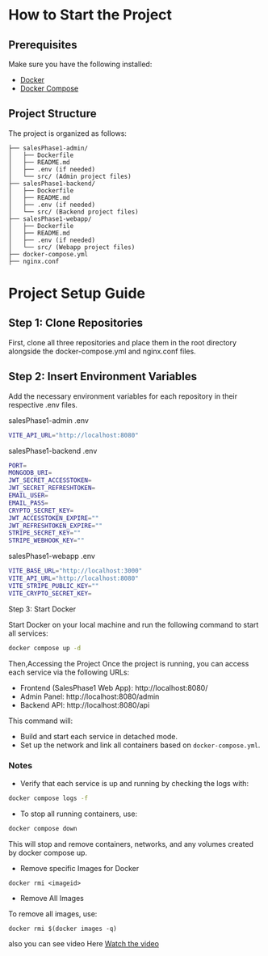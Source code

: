 # How to Start the Project 

## Prerequisites

Make sure you have the following installed:
- [Docker](https://docs.docker.com/get-docker/)
- [Docker Compose](https://docs.docker.com/compose/install/)

## Project Structure
The project is organized as follows:

```
├── salesPhase1-admin/
│   ├── Dockerfile
│   ├── README.md
│   ├── .env (if needed)
│   └── src/ (Admin project files)
├── salesPhase1-backend/
│   ├── Dockerfile
│   ├── README.md
│   ├── .env (if needed)
│   └── src/ (Backend project files)
├── salesPhase1-webapp/
│   ├── Dockerfile
│   ├── README.md
│   ├── .env (if needed)
│   └── src/ (Webapp project files)
├── docker-compose.yml
├── nginx.conf
```

# Project Setup Guide

## Step 1: Clone Repositories
First, clone all three repositories and place them in the root directory alongside the docker-compose.yml and nginx.conf files.

## Step 2: Insert Environment Variables
Add the necessary environment variables for each repository in their respective .env files.

salesPhase1-admin .env

```bash
VITE_API_URL="http://localhost:8080"
```

salesPhase1-backend .env

```bash
PORT=
MONGODB_URI=
JWT_SECRET_ACCESSTOKEN=
JWT_SECRET_REFRESHTOKEN=
EMAIL_USER=
EMAIL_PASS=
CRYPTO_SECRET_KEY=
JWT_ACCESSTOKEN_EXPIRE=""
JWT_REFRESHTOKEN_EXPIRE=""
STRIPE_SECRET_KEY=""
STRIPE_WEBHOOK_KEY=""
```
salesPhase1-webapp .env

```bash
VITE_BASE_URL="http://localhost:3000"
VITE_API_URL="http://localhost:8080"
VITE_STRIPE_PUBLIC_KEY=""
VITE_CRYPTO_SECRET_KEY=

```
Step 3: Start Docker

Start Docker on your local machine and run the following command to start all services:
```bash
docker compose up -d
```

Then,Accessing the Project
Once the project is running, you can access each service via the following URLs:

- Frontend (SalesPhase1 Web App): http://localhost:8080/
- Admin Panel: http://localhost:8080/admin
- Backend API: http://localhost:8080/api



This command will:

- Build and start each service in detached mode.
- Set up the network and link all containers based on `docker-compose.yml`.

### Notes
- Verify that each service is up and running by checking the logs with:

```bash
docker compose logs -f
```

- To stop all running containers, use:

```bash
docker compose down 
```
This will stop and remove containers, networks, and any volumes created by docker compose up.

- Remove specific Images for Docker

```
docker rmi <imageid>
```

- Remove All Images

To remove all images, use:
```
docker rmi $(docker images -q)
```

also you can see video Here
[Watch the video](https://www.awesomescreenshot.com/video/33101520?key=97a35451ff88607c075bfaf4cbc0487e)